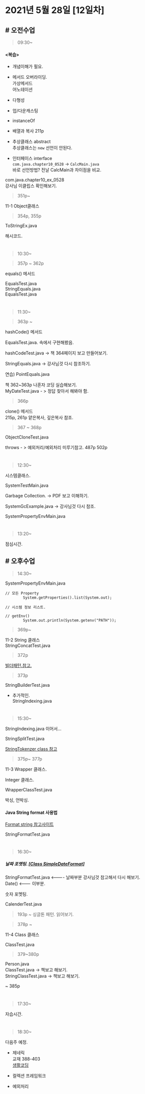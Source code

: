 # 2021년 5월 28일 [12일차]

## # 오전수업  

> 09:30~

#### <복습>

- 개념이해가 필요.

- 메서드 오버라이딩.  
  가상메서드  
  어노테이션  

- 다형성

- 업/다운캐스팅

- instanceOf

- 배열과 복사 211p

- 추상클래스 abstract  
  추상클래스는 `new` 선언이 안된다.

- 인터페이스 interface  
  `com.java.chapter10_0528` -> `CalcMain.java`  
  바로 선언방법? 전날 CalcMain과 차이점을 비교.

com.java.chapter10_ex_0528  
강사님 이클립스 확인해보기.


> 351p~  

11-1 Object클래스  

> 354p, 355p  

ToStringEx.java  

해시코드.



#
> 10:30~



> 357p ~ 362p

equals() 메서드  

EqualsTest.java  
StringEquals.java  
EqualsTest.java  

#
> 11:30~


> 363p ~

hashCode() 메서드  

EqualsTest.java. 속에서 구현해봤음.

hashCodeTest.java -> 책 364페이지 보고 만들어보기.

StringEquals.java -> 강사님것 다시 참조하기.  

연습) PointEquals.java  

책 362~363p 나혼자 코딩 실습해보기.  
MyDateTest.java  - > 정답 찾아서 해봐야 함.  


> 366p  

clone() 메서드    
215p, 261p 얕은복사, 깊은복사 참조.


> 367 ~ 368p

ObjectCloneTest.java  

throws - > 예외처리/예외처리 미루기참고. 487p 502p


#
> 12:30~


시스템클래스.

SystemTestMain.java

Garbage Collection.  -> PDF 보고 이해하기.

SystemGcExample.java  -> 강사님것 다시 참조.

SystemPropertyEnvMain.java


#
> 13:20~

점심시간.



## # 오후수업

> 14:30~

SystemPropertyEnvMain.java

```
// 모든 Property
		System.getProperties().list(System.out);

// 시스템 정보 리스트.
```

```
// getEnv()
		System.out.println(System.getenv("PATH"));
```



> 369p~

11-2 String 클래스  
StringConcatTest.java  

> 372p

[빌더패턴.참고.](https://sjh836.tistory.com/135)

> 373p

StringBuilderTest.java  


+ 추가적인.  
StringIndexing.java  


#
> 15:30~

StringIndexing.java 이어서...  


StringSplitTest.java  

[StringTokenzer class 참고](https://docs.oracle.com/javase/10/docs/api/java/util/StringTokenizer.html)

> 375p~ 377p

11-3 Wrapper 클래스.  

Integer 클래스.  

WrapperClassTest.java  

박싱, 언박싱.  


#### Java String format 사용법

[Format string 참고사이트](https://interconnection.tistory.com/116)

StringFormatTest.java  

#
> 16:30~

##### 날짜 포멧팅. [[Class SimpleDateFormat]](https://docs.oracle.com/javase/10/docs/api/java/text/SimpleDateFormat.html)
StringFormatTest.java    <---- 날짜부분 강사님것 참고해서 다시 해보기.  
Date() <--- 이부분.


숫자 포멧팅.



CalenderTest.java  
> 193p ~
> 싱글톤 패턴. 읽어보기.


> 378p ~

11-4 Class 클래스

ClassTest.java  

> 379~380p

Person.java   
ClassTest.java  -> 책보고 해보기.  
StringClassTest.java -> 책보고 해보기.

~ 385p  
#
> 17:30~

자습시간.



#
> 18:30~

다음주 예정.

- 제네릭  
  교재 388-403  
  [생활코딩](https://opentutorials.org/course/1223/6237)  

- 컬렉션 프레임워크  
- 예외처리  
